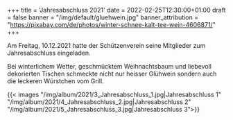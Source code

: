 +++
title = 'Jahresabschluss 2021'
date = 2022-02-25T12:30:00+01:00
draft = false
banner = "/img/default/gluehwein.jpg"
banner_attribution = "https://pixabay.com/de/photos/winter-schnee-kalt-tee-wein-4606871/"
+++

Am Freitag, 10.12.2021 hatte der Schützenverein seine Mitglieder zum Jahresabschluss eingeladen.

Bei winterlichem Wetter, geschmücktem Weihnachtsbaum und liebevoll dekorierten Tischen
schmeckte nicht nur heisser Glühwein sondern auch die leckeren Würstchen vom Grill.

{{< images "/img/album/2021/3_Jahresabschluss_1.jpg|Jahresabschluss 1" "/img/album/2021/4_Jahresabschluss_2.jpg|Jahresabschluss 2" "/img/album/2021/5_Jahresabschluss_3.jpg|Jahresabschluss 3">}}